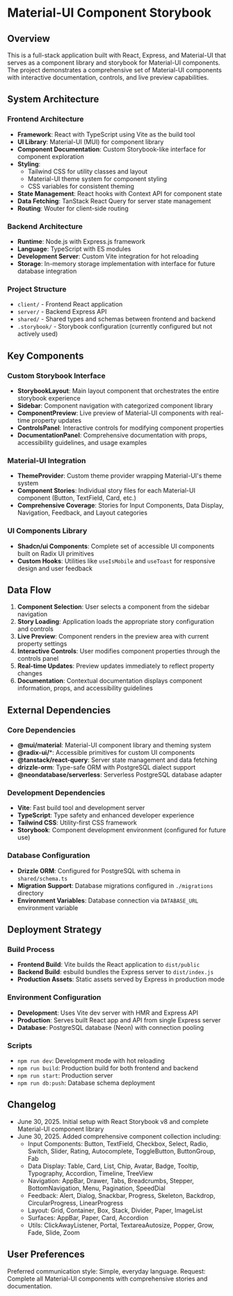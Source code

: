 # Material-UI Component Storybook

## Overview

This is a full-stack application built with React, Express, and Material-UI that serves as a component library and storybook for Material-UI components. The project demonstrates a comprehensive set of Material-UI components with interactive documentation, controls, and live preview capabilities.

## System Architecture

### Frontend Architecture
- **Framework**: React with TypeScript using Vite as the build tool
- **UI Library**: Material-UI (MUI) for component library
- **Component Documentation**: Custom Storybook-like interface for component exploration
- **Styling**: 
  - Tailwind CSS for utility classes and layout
  - Material-UI theme system for component styling
  - CSS variables for consistent theming
- **State Management**: React hooks with Context API for component state
- **Data Fetching**: TanStack React Query for server state management
- **Routing**: Wouter for client-side routing

### Backend Architecture
- **Runtime**: Node.js with Express.js framework
- **Language**: TypeScript with ES modules
- **Development Server**: Custom Vite integration for hot reloading
- **Storage**: In-memory storage implementation with interface for future database integration

### Project Structure
- `client/` - Frontend React application
- `server/` - Backend Express API
- `shared/` - Shared types and schemas between frontend and backend
- `.storybook/` - Storybook configuration (currently configured but not actively used)

## Key Components

### Custom Storybook Interface
- **StorybookLayout**: Main layout component that orchestrates the entire storybook experience
- **Sidebar**: Component navigation with categorized component library
- **ComponentPreview**: Live preview of Material-UI components with real-time property updates
- **ControlsPanel**: Interactive controls for modifying component properties
- **DocumentationPanel**: Comprehensive documentation with props, accessibility guidelines, and usage examples

### Material-UI Integration
- **ThemeProvider**: Custom theme provider wrapping Material-UI's theme system
- **Component Stories**: Individual story files for each Material-UI component (Button, TextField, Card, etc.)
- **Comprehensive Coverage**: Stories for Input Components, Data Display, Navigation, Feedback, and Layout categories

### UI Components Library
- **Shadcn/ui Components**: Complete set of accessible UI components built on Radix UI primitives
- **Custom Hooks**: Utilities like `useIsMobile` and `useToast` for responsive design and user feedback

## Data Flow

1. **Component Selection**: User selects a component from the sidebar navigation
2. **Story Loading**: Application loads the appropriate story configuration and controls
3. **Live Preview**: Component renders in the preview area with current property settings
4. **Interactive Controls**: User modifies component properties through the controls panel
5. **Real-time Updates**: Preview updates immediately to reflect property changes
6. **Documentation**: Contextual documentation displays component information, props, and accessibility guidelines

## External Dependencies

### Core Dependencies
- **@mui/material**: Material-UI component library and theming system
- **@radix-ui/***: Accessible primitives for custom UI components
- **@tanstack/react-query**: Server state management and data fetching
- **drizzle-orm**: Type-safe ORM with PostgreSQL dialect support
- **@neondatabase/serverless**: Serverless PostgreSQL database adapter

### Development Dependencies
- **Vite**: Fast build tool and development server
- **TypeScript**: Type safety and enhanced developer experience
- **Tailwind CSS**: Utility-first CSS framework
- **Storybook**: Component development environment (configured for future use)

### Database Configuration
- **Drizzle ORM**: Configured for PostgreSQL with schema in `shared/schema.ts`
- **Migration Support**: Database migrations configured in `./migrations` directory
- **Environment Variables**: Database connection via `DATABASE_URL` environment variable

## Deployment Strategy

### Build Process
- **Frontend Build**: Vite builds the React application to `dist/public`
- **Backend Build**: esbuild bundles the Express server to `dist/index.js`
- **Production Assets**: Static assets served by Express in production mode

### Environment Configuration
- **Development**: Uses Vite dev server with HMR and Express API
- **Production**: Serves built React app and API from single Express server
- **Database**: PostgreSQL database (Neon) with connection pooling

### Scripts
- `npm run dev`: Development mode with hot reloading
- `npm run build`: Production build for both frontend and backend
- `npm run start`: Production server
- `npm run db:push`: Database schema deployment

## Changelog
- June 30, 2025. Initial setup with React Storybook v8 and complete Material-UI component library
- June 30, 2025. Added comprehensive component collection including:
  - Input Components: Button, TextField, Checkbox, Select, Radio, Switch, Slider, Rating, Autocomplete, ToggleButton, ButtonGroup, Fab
  - Data Display: Table, Card, List, Chip, Avatar, Badge, Tooltip, Typography, Accordion, Timeline, TreeView
  - Navigation: AppBar, Drawer, Tabs, Breadcrumbs, Stepper, BottomNavigation, Menu, Pagination, SpeedDial
  - Feedback: Alert, Dialog, Snackbar, Progress, Skeleton, Backdrop, CircularProgress, LinearProgress
  - Layout: Grid, Container, Box, Stack, Divider, Paper, ImageList
  - Surfaces: AppBar, Paper, Card, Accordion
  - Utils: ClickAwayListener, Portal, TextareaAutosize, Popper, Grow, Fade, Slide, Zoom

## User Preferences

Preferred communication style: Simple, everyday language.
Request: Complete all Material-UI components with comprehensive stories and documentation.